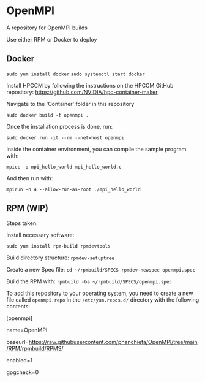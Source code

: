 # OpenMPI
A repository for OpenMPI builds

Use either RPM or Docker to deploy

## Docker
`sudo yum install docker`
`sudo systemctl start docker`

Install HPCCM by following the instructions on the HPCCM GitHub repository: https://github.com/NVIDIA/hpc-container-maker

Navigate to the 'Container' folder in this repository 

`sudo docker build -t openmpi .`

Once the installation process is done, run:

`sudo docker run -it --rm --net=host openmpi`

Inside the container environment, you can compile the sample program with:

`mpicc -o mpi_hello_world mpi_hello_world.c`

And then run with: 

`mpirun -n 4 --allow-run-as-root ./mpi_hello_world`

## RPM (WIP)
Steps taken:

Install necessary software:

`sudo yum install rpm-build rpmdevtools`

Build directory structure:
`rpmdev-setuptree`

Create a new Spec file:
`cd ~/rpmbuild/SPECS
rpmdev-newspec openmpi.spec`

Build the RPM with:
`rpmbuild -ba ~/rpmbuild/SPECS/openmpi.spec`


To add this repository to your operating system, you need to create a new file called `openmpi.repo` in the `/etc/yum.repos.d/` directory with the following contents:


[openmpi]

name=OpenMPI

baseurl=https://raw.githubusercontent.com/phanchieta/OpenMPI/tree/main/RPM/rpmbuild/RPMS/

enabled=1

gpgcheck=0


